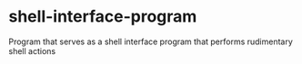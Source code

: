 # shell-interface-program
Program that serves as a shell interface program that performs rudimentary shell actions
